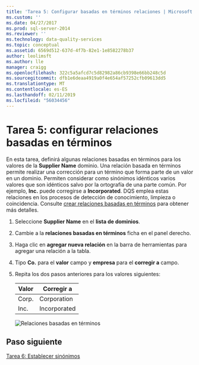 ```yaml
---
title: 'Tarea 5: Configurar basadas en términos relaciones | Microsoft Docs'
ms.custom: ''
ms.date: 04/27/2017
ms.prod: sql-server-2014
ms.reviewer: ''
ms.technology: data-quality-services
ms.topic: conceptual
ms.assetid: 6569d512-637d-4f7b-82e1-1e8582278b37
author: leolimsft
ms.author: lle
manager: craigg
ms.openlocfilehash: 322c5a5afcd7c5d82982a86cb9398e66bb248c5d
ms.sourcegitcommit: dfb1e6deaa4919a0f4e654af57252cfb09613dd5
ms.translationtype: MT
ms.contentlocale: es-ES
ms.lasthandoff: 02/11/2019
ms.locfileid: "56034456"
---
```

# <a name="task-5-setting-term-based-relationships"></a>Tarea 5: configurar relaciones basadas en términos
  En esta tarea, definirá algunas relaciones basadas en términos para los valores de la **Supplier Name** dominio. Una relación basada en términos permite realizar una corrección para un término que forma parte de un valor en un dominio. Permiten considerar como sinónimos idénticos varios valores que son idénticos salvo por la ortografía de una parte común. Por ejemplo, **Inc.** puede corregirse a **Incorporated**. DQS emplea estas relaciones en los procesos de detección de conocimiento, limpieza o coincidencia. Consulte [crear relaciones basadas en términos](https://msdn.microsoft.com/library/hh510404.aspx) para obtener más detalles.  
  
1.  Seleccione **Supplier Name** en el **lista de dominios**.  
  
2.  Cambie a la **relaciones basadas en términos** ficha en el panel derecho.  
  
3.  Haga clic en **agregar nueva relación** en la barra de herramientas para agregar una relación a la tabla.  
  
4.  Tipo **Co.** para el **valor** campo y **empresa** para el **corregir a** campo.  
  
5.  Repita los dos pasos anteriores para los valores siguientes:  
  
    |Valor|Corregir a|  
    |-----------|----------------|  
    |Corp.|Corporation|  
    |Inc.|Incorporated|  
  
     ![Relaciones basadas en términos](../../2014/tutorials/media/et-settingtermbasedrelations.jpg "relaciones basadas en términos")  
  
## <a name="next-step"></a>Paso siguiente  
 [Tarea 6: Establecer sinónimos](../../2014/tutorials/task-6-setting-synonyms.md)  
  
  
